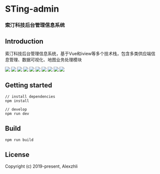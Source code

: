 <h1>
STing-admin
    <h3>索汀科技后台管理信息系统</h3>
</h1>

## Introduction

索汀科技后台管理信息系统，基于Vue和iview等多个技术栈，包含多类供应端信息管理、数据可视化、地图业务处理模块

![](https://typora-1256091168.cos.ap-nanjing.myqcloud.com/docPic/202211190345451.jpg)
![](https://typora-1256091168.cos.ap-nanjing.myqcloud.com/docPic/202211190346191.jpg)
![](https://typora-1256091168.cos.ap-nanjing.myqcloud.com/docPic/202211190346883.jpg)
![](https://typora-1256091168.cos.ap-nanjing.myqcloud.com/docPic/202211190346385.jpg)
![](https://typora-1256091168.cos.ap-nanjing.myqcloud.com/docPic/202211190347879.jpg)
![](https://typora-1256091168.cos.ap-nanjing.myqcloud.com/docPic/202211190347230.jpg)
![](https://typora-1256091168.cos.ap-nanjing.myqcloud.com/docPic/202211190347925.jpg)
![](https://typora-1256091168.cos.ap-nanjing.myqcloud.com/docPic/202211190347225.jpg)
![](https://typora-1256091168.cos.ap-nanjing.myqcloud.com/docPic/202211190348186.jpg)
![](https://typora-1256091168.cos.ap-nanjing.myqcloud.com/docPic/202211190348166.jpg)

## Getting started
```bush
// install dependencies
npm install

// develop
npm run dev
```

## Build
```bush
npm run build
```

## License
Copyright (c) 2019-present, Alexzhli
